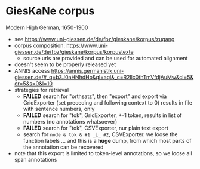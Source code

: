 # GiesKaNe corpus

Modern High German, 1650-1900

- see https://www.uni-giessen.de/de/fbz/gieskane/korpus/zugang
- corpus composition: https://www.uni-giessen.de/de/fbz/gieskane/korpus/korpustexte
  - source urls are provided and can be used for automated alignment
- doesn't seem to be properly released yet
- ANNIS access https://annis.germanistik.uni-giessen.de/#_q=b3J0aHNhdHo&ql=aql&_c=R2llc0thTmVfdjAuMw&cl=5&cr=5&s=0&l=10
- strategies for retrieval
   - **FAILED** search for "orthsatz", then "export" and export via GridExporter (set preceding and following context to 0) results in file with sentence numbers, only
   - **FAILED** search for "tok", GridExporter, +-1 token, results in list of numbers (no annotations whatsoever)
   - **FAILED** search for "tok", CSVExporter, nur plain text export
   - search for `node & tok & #1 _i_ #2`, CSVExporter. we loose the function labels ... and this is a **huge** dump, from which most parts of the annotation can be recovered
- note that this export is limited to token-level annotations, so we loose all span annotations